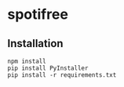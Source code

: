 # spotifree

## Installation
```
npm install
pip install PyInstaller
pip install -r requirements.txt
```
